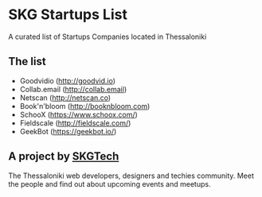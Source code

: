 # SKG Startups List
A curated list of Startups Companies located in Thessaloniki

## The list
* Goodvidio (http://goodvid.io)
* Collab.email (http://collab.email)
* Netscan (http://netscan.co)
* Book'n'bloom (http://booknbloom.com)
* SchooX (https://www.schoox.com/)
* Fieldscale (http://fieldscale.com/)
* GeekBot (https://geekbot.io/)


## A project by [SKGTech](http://skgtech.io)
The Thessaloniki web developers, designers and techies community. Meet the people and find out about upcoming events and meetups.
